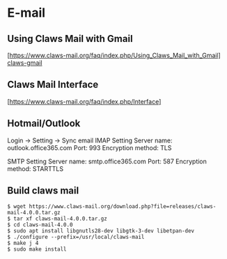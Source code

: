 E-mail
======

## Using Claws Mail with Gmail

[https://www.claws-mail.org/faq/index.php/Using_Claws_Mail_with_Gmail]
[claws-gmail](../../doc/linux/claws-gmail.pdf)


## Claws Mail Interface
[https://www.claws-mail.org/faq/index.php/Interface]

## Hotmail/Outlook

Login -> Setting -> Sync email
IMAP Setting
Server name: outlook.office365.com
Port: 993
Encryption method: TLS

SMTP Setting
Server name: smtp.office365.com
Port: 587
Encryption method: STARTTLS

## Build claws mail

```
$ wget https://www.claws-mail.org/download.php?file=releases/claws-mail-4.0.0.tar.gz
$ tar xf claws-mail-4.0.0.tar.gz
$ cd claws-mail-4.0.0
$ sudo apt install libgnutls28-dev libgtk-3-dev libetpan-dev
$ ./configure --prefix=/usr/local/claws-mail
$ make j 4
$ sudo make install
```

